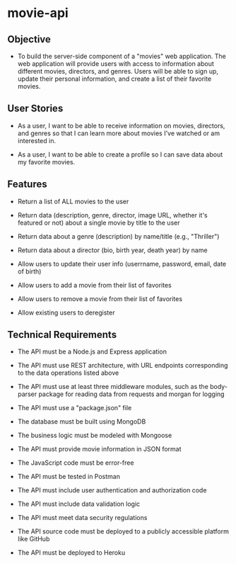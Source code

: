 # movie-api

## Objective

* To build the server-side component of a "movies" web application. The web application will provide users with access to information about different movies, directors, and genres. Users will be able to sign up, update their personal information, and create a list of their favorite movies.

## User Stories

* As a user, I want to be able to receive information on movies, directors, and genres so that I can learn more about movies I've watched or am interested in.

* As a user, I want to be able to create a profile so I can save data about my favorite movies.

## Features

* Return a list of ALL movies to the user

* Return data (description, genre, director, image URL, whether it's featured or not) about a single movie by title to the user

* Return data about a genre (description) by name/title (e.g., "Thriller")

* Return data about a director (bio, birth year, death year) by name

* Allow users to update their user info (userrname, password, email, date of birth)

* Allow users to add a movie from their list of favorites

* Allow users to remove a movie from their list of favorites

* Allow existing users to deregister

## Technical Requirements

* The API must be a Node.js and Express application

* The API must use REST architecture, with URL endpoints corresponding to the data operations listed above

* The API must use at least three middleware modules, such as the body-parser package for reading data from requests and morgan for logging

* The API must use a "package.json" file

* The database must be built using MongoDB

* The business logic must be modeled with Mongoose

* The API must provide movie information in JSON format

* The JavaScript code must be error-free

* The API must be tested in Postman

* The API must include user authentication and authorization code

* The API must include data validation logic

* The API must meet data security regulations

* The API source code must be deployed to a publicly accessible platform like GitHub

* The API must be deployed to Heroku
